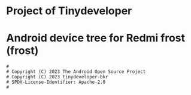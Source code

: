 # Project of Tinydeveloper
# Android device tree for Redmi frost (frost)

```
#
# Copyright (C) 2023 The Android Open Source Project
# Copyright (C) 2023 tinydeveloper-bkr
# SPDX-License-Identifier: Apache-2.0
#
```
